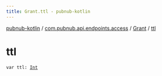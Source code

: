 ```yaml
---
title: Grant.ttl - pubnub-kotlin
---
```


[pubnub-kotlin](../../index.html) / [com.pubnub.api.endpoints.access](../index.html) / [Grant](index.html) / [ttl](./ttl.html)

# ttl

`var ttl: `[`Int`](https://kotlinlang.org/api/latest/jvm/stdlib/kotlin/-int/index.html)